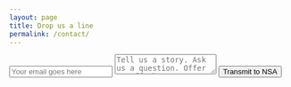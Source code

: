 ```yaml
---
layout: page
title: Drop us a line
permalink: /contact/
---
```


<form method="POST" action="/api/member/contact" accept-charset="UTF-8">
    <div class="contact">
        <input placeholder="Your email goes here" name="email" type="text" />
        <textarea placeholder="Tell us a story. Ask us a question. Offer us off-shore development services. Recommend a movie." name="message"></textarea>
        <input class="button postfix" type="submit" value="Transmit to NSA">
    </div>
</form>
